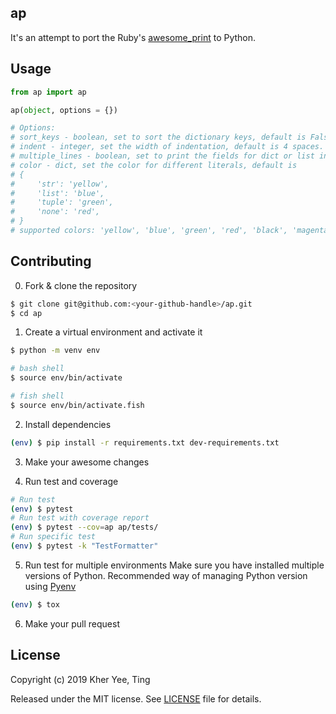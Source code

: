 ## ap

It's an attempt to port the Ruby's [awesome_print](https://github.com/awesome-print/awesome_print) to Python.

## Usage

```python
from ap import ap

ap(object, options = {})

# Options:
# sort_keys - boolean, set to sort the dictionary keys, default is False.
# indent - integer, set the width of indentation, default is 4 spaces.
# multiple_lines - boolean, set to print the fields for dict or list in multiple lines, default is True.
# color - dict, set the color for different literals, default is
# {
#     'str': 'yellow',
#     'list': 'blue',
#     'tuple': 'green',
#     'none': 'red',
# }
# supported colors: 'yellow', 'blue', 'green', 'red', 'black', 'magenta', 'cyan', 'white'
```

## Contributing

0. Fork & clone the repository
```sh
$ git clone git@github.com:<your-github-handle>/ap.git
$ cd ap
```

1. Create a virtual environment and activate it
```sh
$ python -m venv env

# bash shell
$ source env/bin/activate

# fish shell
$ source env/bin/activate.fish
```

2. Install dependencies
```sh
(env) $ pip install -r requirements.txt dev-requirements.txt
```

3. Make your awesome changes

4. Run test and coverage
```sh
# Run test
(env) $ pytest
# Run test with coverage report
(env) $ pytest --cov=ap ap/tests/
# Run specific test
(env) $ pytest -k "TestFormatter"
```

5. Run test for multiple environments
Make sure you have installed multiple versions of Python. Recommended way of managing Python version using [Pyenv](https://github.com/pyenv/pyenv)
```sh
(env) $ tox
```

6. Make your pull request

## License

Copyright (c) 2019 Kher Yee, Ting

Released under the MIT license. See [LICENSE](LICENSE) file for details.
